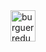 
<a href="https://hamburguer-buy-redux-refactor.vercel.app" target="blank">
<img align="center" src="https://res.cloudinary.com/dzjytwhrg/image/upload/v1669655082/workshopfinal4_kki2zu.png" alt="burguer reducer img" height="50vh" width="40vw" />  
 </a>
